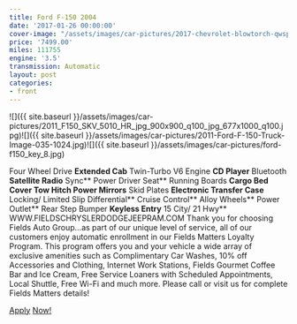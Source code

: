 ```yaml
---
title: Ford F-150 2004
date: '2017-01-26 00:00:00'
cover-image: "/assets/images/car-pictures/2017-chevrolet-blowtorch-qwsp-silverado-482x200.jpg"
price: '7499.00'
miles: 111755
engine: '3.5'
transmission: Automatic
layout: post
categories:
- front
---
```

![]({{ site.baseurl }}/assets/images/car-pictures/2011_F150_SKV_5010_HR_jpg_900x900_q100_jpg_677x1000_q100.jpg)![]({{ site.baseurl }}/assets/images/car-pictures/2011-Ford-F-150-Truck-Image-035-1024.jpg)![]({{ site.baseurl }}/assets/images/car-pictures/ford-f150_key_8.jpg)

Four Wheel Drive **Extended Cab** Twin-Turbo V6 Engine **CD Player** Bluetooth **Satellite Radio** Sync** Power Driver Seat** Running Boards **Cargo Bed Cover **Tow Hitch** Power Mirrors** Skid Plates **Electronic Transfer Case** Locking/ Limited Slip Differential** Cruise Control** Alloy Wheels** Power Outlet** Rear Step Bumper **Keyless Entry** 15 City/ 21 Hwy** WWW.FIELDSCHRYSLERDODGEJEEPRAM.COM Thank you for choosing Fields Auto Group...as part of our unique level of service, all of our customers enjoy automatic enrollment in our Fields Matters Loyalty Program. This program offers you and your vehicle a wide array of exclusive amenities such as Complimentary Car Washes, 10% off Accessories and Clothing, Internet Work Stations, Fields Gourmet Coffee Bar and Ice Cream, Free Service Loaners with Scheduled Appointments, Local Shuttle, Free Wi-Fi and much more. Please call or visit us for complete Fields Matters details!

[Apply](https://www.usps.com/welcome.htm?gclid=Cj0KEQiA_KvEBRCtzNil4-KR-LIBEiQAmgekF58TMuMpevdwd-EUxMZi_tOLuAi-R1wiZ0V73Ilb2NMaAojf8P8HAQ) [Now](https://www.google.com/)[!](https://www.usps.com/welcome.htm?gclid=Cj0KEQiA_KvEBRCtzNil4-KR-LIBEiQAmgekF58TMuMpevdwd-EUxMZi_tOLuAi-R1wiZ0V73Ilb2NMaAojf8P8HAQ)